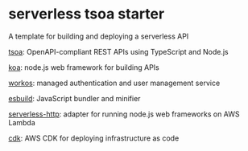 # serverless tsoa starter

A template for building and deploying a serverless API

[tsoa]: OpenAPI-compliant REST APIs using TypeScript and Node.js

[koa]: node.js web framework for building APIs

[workos]: managed authentication and user management service

[esbuild]: JavaScript bundler and minifier

[serverless-http]: adapter for running node.js web frameworks on AWS Lambda

[cdk]: AWS CDK for deploying infrastructure as code

<!-- Links -->
[tsoa]: https://github.com/lukeautry/tsoa
[koa]: https://koajs.com/
[cdk]: https://aws.amazon.com/cdk/
[workos]: https://workos.com/user-management
[serverless-http]: https://github.com/dougmoscrop/serverless-http/tree/master
[esbuild]: https://esbuild.github.io/
